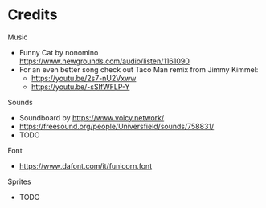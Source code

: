 # Credits
Music
- Funny Cat by nonomino https://www.newgrounds.com/audio/listen/1161090
- For an even better song check out Taco Man remix from Jimmy Kimmel:
  - https://youtu.be/2s7-nU2Vxww
  - https://youtu.be/-sSIfWFLP-Y

Sounds
- Soundboard by https://www.voicy.network/
- https://freesound.org/people/Universfield/sounds/758831/
- TODO

Font
- https://www.dafont.com/it/funicorn.font

Sprites
- TODO